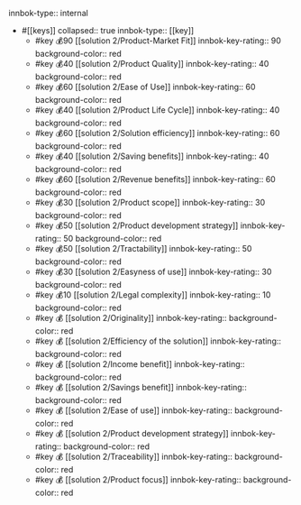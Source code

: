 innbok-type:: internal
- #[[keys]]
  collapsed:: true
  innbok-type:: [[key]]
  - #key 💰90 [[solution 2/Product-Market Fit]]
    innbok-key-rating:: 90
    background-color:: red
  - #key 💰40 [[solution 2/Product Quality]]
    innbok-key-rating:: 40
    background-color:: red
  - #key 💰60 [[solution 2/Ease of Use]]
    innbok-key-rating:: 60
    background-color:: red
  - #key 💰40 [[solution 2/Product Life Cycle]]
    innbok-key-rating:: 40
    background-color:: red
  - #key 💰60 [[solution 2/Solution efficiency]]
    innbok-key-rating:: 60
    background-color:: red
  - #key 💰40 [[solution 2/Saving benefits]]
    innbok-key-rating:: 40
    background-color:: red
  - #key 💰60 [[solution 2/Revenue benefits]]
    innbok-key-rating:: 60
    background-color:: red
  - #key 💰30 [[solution 2/Product scope]]
    innbok-key-rating:: 30
    background-color:: red
  - #key 💰50 [[solution 2/Product development strategy]]
    innbok-key-rating:: 50
    background-color:: red
  - #key 💰50 [[solution 2/Tractability]]
    innbok-key-rating:: 50
    background-color:: red
  - #key 💰30 [[solution 2/Easyness of use]]
    innbok-key-rating:: 30
    background-color:: red
  - #key 💰10 [[solution 2/Legal complexity]]
    innbok-key-rating:: 10
    background-color:: red
  - #key 💰 [[solution 2/Originality]]
    innbok-key-rating:: 
    background-color:: red
  - #key 💰 [[solution 2/Efficiency of the solution]]
    innbok-key-rating:: 
    background-color:: red
  - #key 💰 [[solution 2/Income benefit]]
    innbok-key-rating:: 
    background-color:: red
  - #key 💰 [[solution 2/Savings benefit]]
    innbok-key-rating:: 
    background-color:: red
  - #key 💰 [[solution 2/Ease of use]]
    innbok-key-rating:: 
    background-color:: red
  - #key 💰 [[solution 2/Product development strategy]]
    innbok-key-rating:: 
    background-color:: red
  - #key 💰 [[solution 2/Traceability]]
    innbok-key-rating:: 
    background-color:: red
  - #key 💰 [[solution 2/Product focus]]
    innbok-key-rating:: 
    background-color:: red



